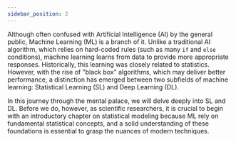 ```yaml
---
sidebar_position: 2
---
```


Although often confused with Artificial Intelligence (AI) by the general public, Machine Learning (ML) is a branch of it. Unlike a traditional AI algorithm, which relies on hard-coded rules (such as many `if` and `else` conditions), machine learning learns from data to provide more appropriate responses. Historically, this learning was closely related to statistics. However, with the rise of "black box" algorithms, which may deliver better performance, a distinction has emerged between two subfields of machine learning: Statistical Learning (SL) and Deep Learning (DL).

In this journey through the mental palace, we will delve deeply into SL and DL. Before we do, however, as scientific researchers, it is crucial to begin with an introductory chapter on statistical modeling because ML rely on fundamental statistical concepts, and a solid understanding of these foundations is essential to grasp the nuances of modern techniques.

